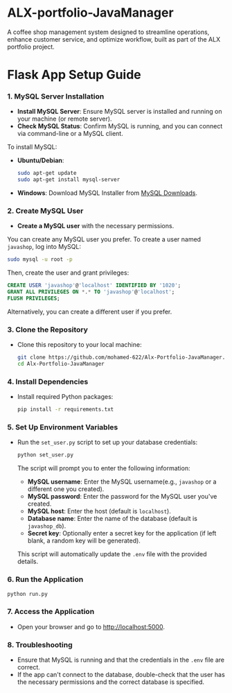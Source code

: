 # ALX-portfolio-JavaManager
A coffee shop management system designed to streamline operations, enhance customer service, and optimize workflow, built as part of the ALX portfolio project.


# Flask App Setup Guide

### 1. **MySQL Server Installation**
   - **Install MySQL Server**: Ensure MySQL server is installed and running on your machine (or remote server).
   - **Check MySQL Status**: Confirm MySQL is running, and you can connect via command-line or a MySQL client.

   To install MySQL:
   - **Ubuntu/Debian**:
     ```bash
     sudo apt-get update
     sudo apt-get install mysql-server
     ```
   - **Windows**: Download MySQL Installer from [MySQL Downloads](https://dev.mysql.com/downloads/installer/).
  

### 2. **Create MySQL User**
   - **Create a MySQL user** with the necessary permissions. 

   You can create any MySQL user you prefer. To create a user named `javashop`, log into MySQL:
   ```bash
   sudo mysql -u root -p
   ```

   Then, create the user and grant privileges:
   ```sql
   CREATE USER 'javashop'@'localhost' IDENTIFIED BY '1020';
   GRANT ALL PRIVILEGES ON *.* TO 'javashop'@'localhost';
   FLUSH PRIVILEGES;
   ```

   Alternatively, you can create a different user if you prefer.

### 3. **Clone the Repository**
   - Clone this repository to your local machine:
     ```bash
     git clone https://github.com/mohamed-622/Alx-Portfolio-JavaManager.git
     cd Alx-Portfolio-JavaManager
     ```

### 4. **Install Dependencies**
   - Install required Python packages:
     ```bash
     pip install -r requirements.txt
     ```

### 5. **Set Up Environment Variables**

   - Run the `set_user.py` script to set up your database credentials:
     ```bash
     python set_user.py
     ```

     The script will prompt you to enter the following information:
     - **MySQL username**: Enter the MySQL username(e.g., `javashop` or a different one you created).
     - **MySQL password**: Enter the password for the MySQL user you've created.
     - **MySQL host**: Enter the host (default is `localhost`).
     - **Database name**: Enter the name of the database (default is `javashop_db`).
     - **Secret key**: Optionally enter a secret key for the application (if left blank, a random key will be generated).

     This script will automatically update the `.env` file with the provided details.

### 6. **Run the Application**
   ```bash
   python run.py
   ```

### 7. **Access the Application**
   - Open your browser and go to [http://localhost:5000](http://localhost:5000).

### 8. **Troubleshooting**
   - Ensure that MySQL is running and that the credentials in the `.env` file are correct.
   - If the app can't connect to the database, double-check that the user has the necessary permissions and the correct database is specified.
